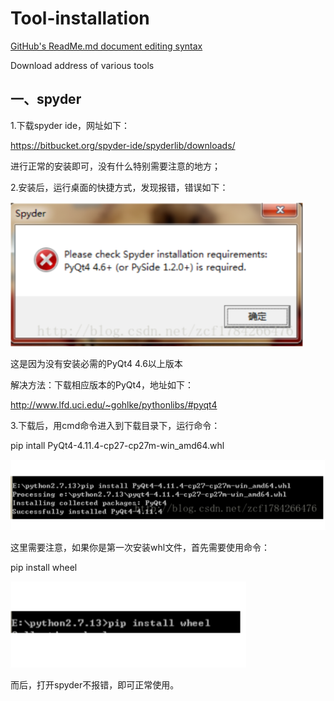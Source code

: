# Tool-installation
[GitHub's ReadMe.md document editing syntax](https://www.jianshu.com/p/9ab92efc286a)

Download address of various tools

## 一、spyder

1.下载spyder ide，网址如下：

https://bitbucket.org/spyder-ide/spyderlib/downloads/

进行正常的安装即可，没有什么特别需要注意的地方；

2.安装后，运行桌面的快捷方式，发现报错，错误如下：

![error](https://github.com/H-YMing/Tool-installation/blob/master/image/1.png)

这是因为没有安装必需的PyQt4 4.6以上版本

解决方法：下载相应版本的PyQt4，地址如下：

http://www.lfd.uci.edu/~gohlke/pythonlibs/#pyqt4

3.下载后，用cmd命令进入到下载目录下，运行命令：

pip intall PyQt4-4.11.4-cp27-cp27m-win_amd64.whl

![cmd](https://github.com/H-YMing/Tool-installation/blob/master/image/2.png)

这里需要注意，如果你是第一次安装whl文件，首先需要使用命令：

pip install wheel

![cmd](https://github.com/H-YMing/Tool-installation/blob/master/image/3.png)

而后，打开spyder不报错，即可正常使用。
